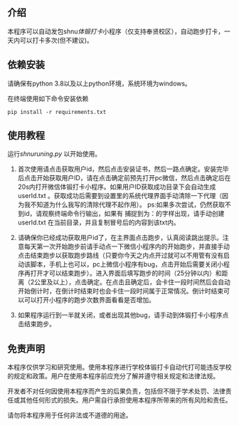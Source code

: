 ## 介绍

本程序可以自动发包shnu*体锻打卡*小程序（仅支持奉贤校区），自动跑步打卡，一天内可以打卡多次(但不建议)。

## 依赖安装

请确保有python 3.8以及以上python环境，系统环境为windows。

在终端使用如下命令安装依赖

```
pip install -r requirements.txt
```

## 使用教程

运行*shnuruning.py* 以开始使用。 

1. 首次使用请点击获取用户id，然后点击安装证书，然后一路点确定。安装完毕后点击开始获取用户ID，请在点击确定前预先打开pc微信，然后点击确定后在20s内打开微信体锻打卡小程序。如果用户ID获取成功目录下会自动生成 userId.txt 。获取成功后需要到设置里的系统代理界面手动清除一下代理（因为我不知道为什么我写的清除代理不起作用）。
    ps:如果多次尝试，仍然获取不到id，请观察终端命令行输出，如果有 捕捉到为：的字样出现，请手动创建 userId.txt 在当前目录，并且复制冒号后的内容到该txt内。

2. 请确保你已经成功获取用户id了，在主界面点击跑步，认真阅读跳出提示。注意每天第一次开始跑步前请手动点一下微信小程序内的开始跑步，并直接手动点击结束跑步以获取跑步路线（只要你今天之内点开过就可以不用管有没有启动该脚本，手机上也可以，pc上微信小程序有bug，点击开始后需要关闭小程序再打开才可以结束跑步）。进入界面后填写跑步的时间（25分钟以内）和距离（2公里及以上），点击确定。在点击且确定后，会卡住一段时间然后会自动开始倒计时，在倒计时结束时也会卡住一段时间属于正常情况。倒计时结束可以可以打开小程序的跑步次数界面看看是否增加。

3. 如果程序运行到一半就关闭，或者出现其他bug，请手动到体锻打卡小程序点击结束跑步。

## 免责声明

本程序仅供学习和研究使用。使用本程序进行学校体锻打卡自动代打可能违反学校的规定和政策。用户在使用本程序前应充分了解并遵守相关规定和法律法规。

开发者不对任何因使用本程序而产生的后果负责，包括但不限于学术处罚、法律责任或其他任何形式的损失。用户需自行承担使用本程序所带来的所有风险和责任。

请勿将本程序用于任何非法或不道德的用途。

   